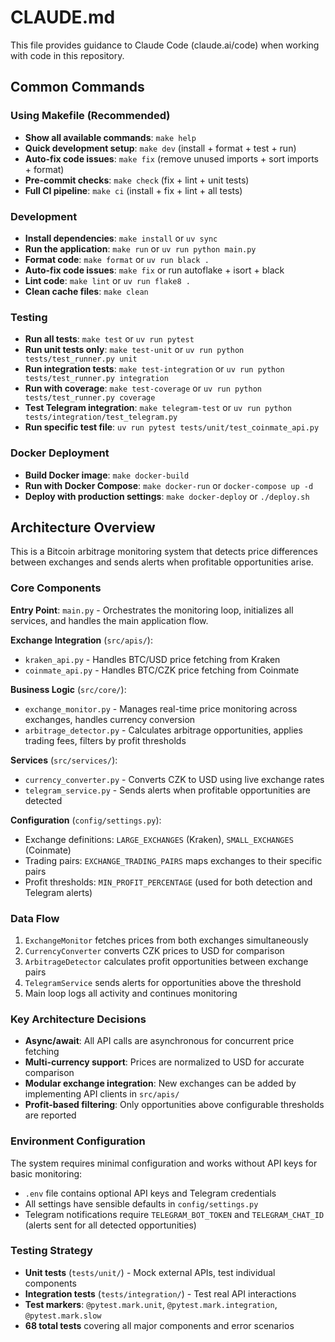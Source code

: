 # CLAUDE.md

This file provides guidance to Claude Code (claude.ai/code) when working with code in this repository.

## Common Commands

### Using Makefile (Recommended)
- **Show all available commands**: `make help`
- **Quick development setup**: `make dev` (install + format + test + run)
- **Auto-fix code issues**: `make fix` (remove unused imports + sort imports + format)
- **Pre-commit checks**: `make check` (fix + lint + unit tests)
- **Full CI pipeline**: `make ci` (install + fix + lint + all tests)

### Development
- **Install dependencies**: `make install` or `uv sync`
- **Run the application**: `make run` or `uv run python main.py`
- **Format code**: `make format` or `uv run black .`
- **Auto-fix code issues**: `make fix` or run autoflake + isort + black
- **Lint code**: `make lint` or `uv run flake8 .`
- **Clean cache files**: `make clean`

### Testing
- **Run all tests**: `make test` or `uv run pytest`
- **Run unit tests only**: `make test-unit` or `uv run python tests/test_runner.py unit`
- **Run integration tests**: `make test-integration` or `uv run python tests/test_runner.py integration`
- **Run with coverage**: `make test-coverage` or `uv run python tests/test_runner.py coverage`
- **Test Telegram integration**: `make telegram-test` or `uv run python tests/integration/test_telegram.py`
- **Run specific test file**: `uv run pytest tests/unit/test_coinmate_api.py`

### Docker Deployment
- **Build Docker image**: `make docker-build`
- **Run with Docker Compose**: `make docker-run` or `docker-compose up -d`
- **Deploy with production settings**: `make docker-deploy` or `./deploy.sh`

## Architecture Overview

This is a Bitcoin arbitrage monitoring system that detects price differences between exchanges and sends alerts when profitable opportunities arise.

### Core Components

**Entry Point**: `main.py` - Orchestrates the monitoring loop, initializes all services, and handles the main application flow.

**Exchange Integration** (`src/apis/`):
- `kraken_api.py` - Handles BTC/USD price fetching from Kraken
- `coinmate_api.py` - Handles BTC/CZK price fetching from Coinmate

**Business Logic** (`src/core/`):
- `exchange_monitor.py` - Manages real-time price monitoring across exchanges, handles currency conversion
- `arbitrage_detector.py` - Calculates arbitrage opportunities, applies trading fees, filters by profit thresholds

**Services** (`src/services/`):
- `currency_converter.py` - Converts CZK to USD using live exchange rates
- `telegram_service.py` - Sends alerts when profitable opportunities are detected

**Configuration** (`config/settings.py`):
- Exchange definitions: `LARGE_EXCHANGES` (Kraken), `SMALL_EXCHANGES` (Coinmate)
- Trading pairs: `EXCHANGE_TRADING_PAIRS` maps exchanges to their specific pairs
- Profit thresholds: `MIN_PROFIT_PERCENTAGE` (used for both detection and Telegram alerts)

### Data Flow

1. `ExchangeMonitor` fetches prices from both exchanges simultaneously
2. `CurrencyConverter` converts CZK prices to USD for comparison
3. `ArbitrageDetector` calculates profit opportunities between exchange pairs
4. `TelegramService` sends alerts for opportunities above the threshold
5. Main loop logs all activity and continues monitoring

### Key Architecture Decisions

- **Async/await**: All API calls are asynchronous for concurrent price fetching
- **Multi-currency support**: Prices are normalized to USD for accurate comparison
- **Modular exchange integration**: New exchanges can be added by implementing API clients in `src/apis/`
- **Profit-based filtering**: Only opportunities above configurable thresholds are reported

### Environment Configuration

The system requires minimal configuration and works without API keys for basic monitoring:
- `.env` file contains optional API keys and Telegram credentials
- All settings have sensible defaults in `config/settings.py`
- Telegram notifications require `TELEGRAM_BOT_TOKEN` and `TELEGRAM_CHAT_ID` (alerts sent for all detected opportunities)

### Testing Strategy

- **Unit tests** (`tests/unit/`) - Mock external APIs, test individual components
- **Integration tests** (`tests/integration/`) - Test real API interactions
- **Test markers**: `@pytest.mark.unit`, `@pytest.mark.integration`, `@pytest.mark.slow`
- **68 total tests** covering all major components and error scenarios